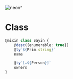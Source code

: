 ![neon^](https://placehold.it/120/c2ff23/ff23c2?text=neon^)

Class
===

```ts
@mixin class Sayin {
    @desc({enumerable: true})
    @ty`${Prim.string}`
    name

    @ty`[…${Person}]`
    owners
}
```
